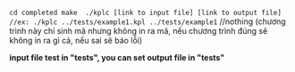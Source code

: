 ``
    cd completed
    make 
    ./kplc [link to input file] [link to output file] //ex: ./kplc ../tests/example1.kpl ../tests/example1
``
//nothing (chương trình này chỉ sinh mã nhưng không in ra mã, nếu chương trình đúng sẽ không in ra gì cả, nếu sai sẽ báo lỗi)

**input file test in "tests", you can set output file in "tests"**